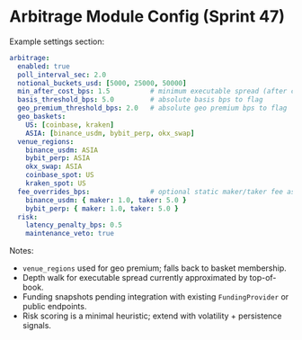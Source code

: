 # Arbitrage Module Config (Sprint 47)

Example settings section:

```yaml
arbitrage:
  enabled: true
  poll_interval_sec: 2.0
  notional_buckets_usd: [5000, 25000, 50000]
  min_after_cost_bps: 1.5          # minimum executable spread (after cost model) to flag
  basis_threshold_bps: 5.0         # absolute basis bps to flag
  geo_premium_threshold_bps: 2.0   # absolute geo premium bps to flag
  geo_baskets:
    US: [coinbase, kraken]
    ASIA: [binance_usdm, bybit_perp, okx_swap]
  venue_regions:
    binance_usdm: ASIA
    bybit_perp: ASIA
    okx_swap: ASIA
    coinbase_spot: US
    kraken_spot: US
  fee_overrides_bps:               # optional static maker/taker fee assumptions (bps)
    binance_usdm: { maker: 1.0, taker: 5.0 }
    bybit_perp: { maker: 1.0, taker: 5.0 }
  risk:
    latency_penalty_bps: 0.5
    maintenance_veto: true
```

Notes:
- `venue_regions` used for geo premium; falls back to basket membership.
- Depth walk for executable spread currently approximated by top-of-book.
- Funding snapshots pending integration with existing `FundingProvider` or public endpoints.
- Risk scoring is a minimal heuristic; extend with volatility + persistence signals.
